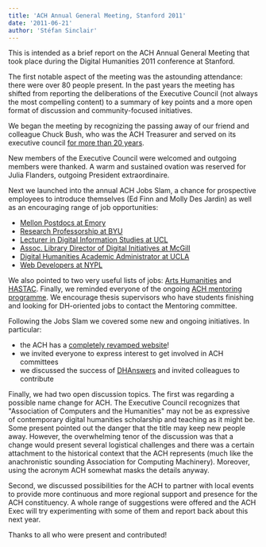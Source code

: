```yaml
---
title: 'ACH Annual General Meeting, Stanford 2011'
date: '2011-06-21'
author: 'Stéfan Sinclair'
---
```

This is intended as a brief report on the ACH Annual General Meeting that took place during the Digital Humanities 2011 conference at Stanford.

The first notable aspect of the meeting was the astounding attendance: there were over 80 people present. In the past years the meeting has shifted from reporting the deliberations of the Executive Council (not always the most compelling content) to a summary of key points and a more open format of discussion and community-focused initiatives.

We began the meeting by recognizing the passing away of our friend and colleague Chuck Bush, who was the ACH Treasurer and served on its executive council [for more than 20 years](http://ach.org/charles-douglas-bush-1948-2011).

New members of the Executive Council were welcomed and outgoing members were thanked. A warm and sustained ovation was reserved for Julia Flanders, outgoing President extraordinaire.

Next we launched into the annual ACH Jobs Slam, a chance for prospective employees to introduce themselves (Ed Finn and Molly Des Jardin) as well as an encouraging range of job opportunities:

- [Mellon Postdocs at Emory](http://bit.ly/disc-postdoc)
- [Research Professorship at BYU](http://bit.ly/jWu6EI)
- [Lecturer in Digital Information Studies at UCL](http://bit.ly/hFCaRH)
- [Assoc. Library Director of Digital Initiatives at McGill](http://bit.ly/kcD1gz)
- [Digital Humanities Academic Administrator at UCLA](http://bit.ly/iCQI4g)
- [Web Developers at NYPL](http://bit.ly/mRGKA0)

We also pointed to two very useful lists of jobs: [Arts Humanities](http://www.arts-humanities.net/jobs) and [HASTAC](http://www.hastac.org/forum/23). Finally, we reminded everyone of the ongoing [ACH mentoring programme](/activities/mentoring/). We encourage thesis supervisors who have students finishing and looking for DH-oriented jobs to contact the Mentoring committee.

Following the Jobs Slam we covered some new and ongoing initiatives. In particular:

- the ACH has a [completely revamped website](http://ach.org/)!
- we invited everyone to express interest to get involved in ACH committees
- we discussed the success of [DHAnswers](http://digitalhumanities.org/answers/) and invited colleagues to contribute

Finally, we had two open discussion topics. The first was regarding a possible name change for ACH. The Executive Council recognizes that "Association of Computers and the Humanities" may not be as expressive of contemporary digital humanities scholarship and teaching as it might be. Some present pointed out the danger that the title may keep new people away. However, the overwhelming tenor of the discussion was that a change would present several logistical challenges and there was a certain attachment to the historical context that the ACH represents (much like the anachronistic sounding Association for Computing Machinery). Moreover, using the acronym ACH somewhat masks the details anyway.

Second, we discussed possibilities for the ACH to partner with local events to provide more continuous and more regional support and presence for the ACH constituency. A whole range of suggestions were offered and the ACH Exec will try experimenting with some of them and report back about this next year.

Thanks to all who were present and contributed!
